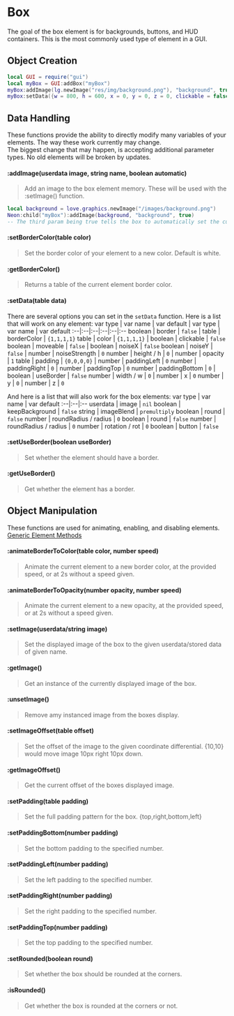 # Box
The goal of the box element is for backgrounds, buttons, and HUD containers. This is the most commonly used type of element in a GUI.
## Object Creation
```lua
local GUI = require("gui")
local myBox = GUI:addBox("myBox")
myBox:addImage(lg.newImage("res/img/background.png"), "background", true)
myBox:setData({w = 800, h = 600, x = 0, y = 0, z = 0, clickable = false})
```
## Data Handling
These functions provide the ability to directly modify many variables of your elements. The way these work currently may change.<br>
The biggest change that may happen, is accepting additional parameter types. No old elements will be broken by updates.
#### :addImage(userdata image, string name, boolean automatic)
> Add an image to the box element memory. These will be used with the :setImage() function.
```lua
local background = love.graphics.newImage("/images/background.png")
Neon:child("myBox"):addImage(background, "background", true)
-- The third param being true tells the box to automatically set the currently used image to this provided image.
```

#### :setBorderColor(table color)
> Set the border color of your element to a new color. Default is white.
#### :getBorderColor()
> Returns a table of the current element border color.
#### :setData(table data)
There are several options you can set in the `setData` function. Here is a list that will work on any element:
var type | var name | var default | var type | var name | var default
:--|:--|:--|:--|:--|:--
boolean | border | `false` | table | borderColor | `{1,1,1,1}`
table | color | `{1,1,1,1}` | boolean | clickable | `false`
boolean | moveable | `false` | boolean | noiseX | `false`
boolean | noiseY | `false` | number | noiseStrength | `0`
number | height / h | `0` | number | opacity | `1`
table | padding | `{0,0,0,0}` | number | paddingLeft | `0`
number | paddingRight | `0` | number | paddingTop | `0`
number | paddingBottom | `0` | boolean | useBorder | `false`
number | width / w | `0` | number | x | `0`
number | y | `0` | number | z | `0`

And here is a list that will also work for the box elements:
var type | var name | var default
:--|:--|:--
userdata | image | `nil`
boolean | keepBackground | `false`
string | imageBlend  | `premultiply`
boolean | round | `false`
number | roundRadius / radius | `0`
boolean | round | `false`
number | roundRadius / radius | `0`
number | rotation / rot | `0`
boolean | button | `false`
#### :setUseBorder(boolean useBorder)
> Set whether the element should have a border.
#### :getUseBorder()
> Get whether the element has a border.
## Object Manipulation
These functions are used for animating, enabling, and disabling elements.<br>
[Generic Element Methods](https://github.com/czgaming94/neon/blob/main/docs/Element.md)
#### :animateBorderToColor(table color, number speed)
> Animate the current element to a new border color, at the provided speed, or at 2s without a speed given.
#### :animateBorderToOpacity(number opacity, number speed)
> Animate the current element to a new opacity, at the provided speed, or at 2s without a speed given.
#### :setImage(userdata/string image)
> Set the displayed image of the box to the given userdata/stored data of given name.
#### :getImage()
> Get an instance of the currently displayed image of the box.
#### :unsetImage()
> Remove amy instanced image from the boxes display.
#### :setImageOffset(table offset)
> Set the offset of the image to the given coordinate differential. {10,10} would move image 10px right 10px down.
#### :getImageOffset()
> Get the current offset of the boxes displayed image.
#### :setPadding(table padding)
> Set the full padding pattern for the box. {top,right,bottom,left}
#### :setPaddingBottom(number padding)
> Set the bottom padding to the specified number.
#### :setPaddingLeft(number padding)
> Set the left padding to the specified number.
#### :setPaddingRight(number padding)
> Set the right padding to the specified number.
#### :setPaddingTop(number padding)
> Set the top padding to the specified number.
#### :setRounded(boolean round)
> Set whether the box should be rounded at the corners.
#### :isRounded()
> Get whether the box is rounded at the corners or not.